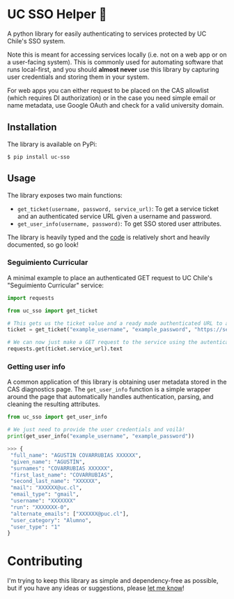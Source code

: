 # UC SSO Helper 🔐

A python library for easily authenticating to services protected by UC Chile's SSO system.

Note this is meant for accessing services locally (i.e. not on a web app or on a user-facing system). This is commonly used for automating software that runs local-first, and you should **almost never** use this library by capturing user credentials and storing them in your system.

For web apps you can either request to be placed on the CAS allowlist (which requires DI authorization) or in the case you need simple email or name metadata, use Google OAuth and check for a valid university domain.


## Installation

The library is available on PyPi:

```shell
$ pip install uc-sso
```

## Usage

The library exposes two main functions:

- `get_ticket(username, password, service_url)`: To get a service ticket and an authenticated service URL given a username and password.
- `get_user_info(username, password)`: To get SSO stored user attributes.

The library is heavily typed and the [code](https://github.com/agucova/sso-uc/blob/main/uc_sso/main.py) is relatively short and heavily documented, so go look!

### Seguimiento Curricular

A minimal example to place an authenticated GET request to UC Chile's "Seguimiento Curricular" service:


```python
import requests

from uc_sso import get_ticket

# This gets us the ticket value and a ready made authenticated URL to access the service.
ticket = get_ticket("example_username", "example_password", "https://seguimientocurricular.uc.cl/")

# We can now just make a GET request to the service using the autenticated URL.
requests.get(ticket.service_url).text
```

### Getting user info
A common application of this library is obtaining user metadata stored in the CAS diagnostics page. The `get_user_info` function is a simple wrapper around the page that automatically handles authentication, parsing, and cleaning the resulting attributes.

```python
from uc_sso import get_user_info

# We just need to provide the user credentials and voilà!
print(get_user_info("example_username", "example_password"))

>>> {
 "full_name": "AGUSTIN COVARRUBIAS XXXXXX",
 "given_name": "AGUSTÍN",
 "surnames": "COVARRUBIAS XXXXXX",
 "first_last_name": "COVARRUBIAS",
 "second_last_name": "XXXXXX",
 "mail": "XXXXXX@uc.cl",
 "email_type": "gmail",
 "username": "XXXXXXX"
 "run": "XXXXXXX-0",
 "alternate_emails": ["XXXXXX@puc.cl"],
 "user_category": "Alumno",
 "user_type": "1"
}
```

# Contributing

I'm trying to keep this library as simple and dependency-free as possible, but if you have any ideas or suggestions, please [let me know](https://agucova.dev)!
